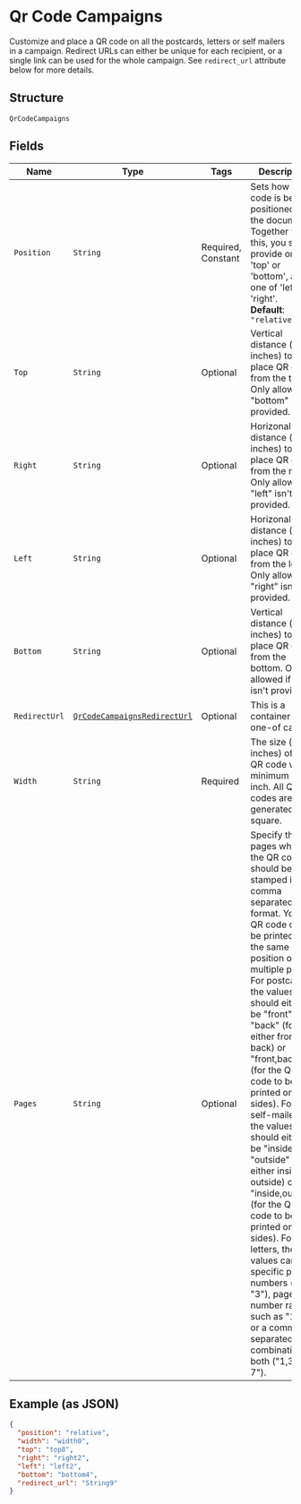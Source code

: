 
# Qr Code Campaigns

Customize and place a QR code on all the postcards, letters or self mailers in a campaign. Redirect URLs can either be unique for each recipient, or a single link can be used for the whole campaign. See `redirect_url` attribute below for more details.

## Structure

`QrCodeCampaigns`

## Fields

| Name | Type | Tags | Description | Getter | Setter |
|  --- | --- | --- | --- | --- | --- |
| `Position` | `String` | Required, Constant | Sets how a QR code is being positioned in the document. Together with this, you should provide one of 'top' or 'bottom', and one of 'left' or 'right'.<br>**Default**: `"relative"` | String getPosition() | setPosition(String position) |
| `Top` | `String` | Optional | Vertical distance (in inches) to place QR code from the top. Only allowed if "bottom" isn't provided. | String getTop() | setTop(String top) |
| `Right` | `String` | Optional | Horizonal distance (in inches) to place QR code from the right. Only allowed if "left" isn't provided. | String getRight() | setRight(String right) |
| `Left` | `String` | Optional | Horizonal distance (in inches) to place QR code from the left. Only allowed if "right" isn't provided. | String getLeft() | setLeft(String left) |
| `Bottom` | `String` | Optional | Vertical distance (in inches) to place QR code from the bottom. Only allowed if "top" isn't provided. | String getBottom() | setBottom(String bottom) |
| `RedirectUrl` | [`QrCodeCampaignsRedirectUrl`](../../doc/models/containers/qr-code-campaigns-redirect-url.md) | Optional | This is a container for one-of cases. | QrCodeCampaignsRedirectUrl getRedirectUrl() | setRedirectUrl(QrCodeCampaignsRedirectUrl redirectUrl) |
| `Width` | `String` | Required | The size (in inches) of the QR code with a minimum of 1 inch. All QR codes are generated as a square. | String getWidth() | setWidth(String width) |
| `Pages` | `String` | Optional | Specify the pages where the QR code should be stamped in a comma separated format. Your QR code can be printed in the same position on multiple pages. For postcards, the values should either be "front", "back" (for either front or back) or "front,back" (for the QR code to be printed on both sides). For self-mailers, the values should either be "inside", "outside" (for either inside or outside) or "inside,outside" (for the QR code to be printed on both sides). For letters, the values can be specific page numbers ("1", "3"), page number ranges such as "1-3", or a comma separated combination of both ("1,3,5-7"). | String getPages() | setPages(String pages) |

## Example (as JSON)

```json
{
  "position": "relative",
  "width": "width0",
  "top": "top8",
  "right": "right2",
  "left": "left2",
  "bottom": "bottom4",
  "redirect_url": "String9"
}
```

